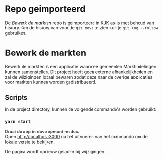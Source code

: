 # Repo geimporteerd

De _Bewerk de markten_ repo is geimporteerd in KJK as-is met behoud van history.
Om de history van voor de `git move` te zien kun je `git log --follow` gebruiken.

# Bewerk de markten

Bewerk de markten is een applicatie waarmee gemeenten Marktindelingen kunnen samenstellen. Dit project heeft geen externe afhankelijkheden en zal de wijzigingen lokaal bewaren zodat deze naar de overige applicaties voor markten kunnen worden gedistribueerd.

## Scripts

In de project directory, kunnen de volgende commando's worden gebruikt:

### `yarn start`

Draai de app in development modus.\
Open [http://localhost:3000](http://localhost:3000) na het uitvoeren van het commando om de lokale versie te bekijken.

De pagina wordt opnieuw geladen bij wijzigingen.
